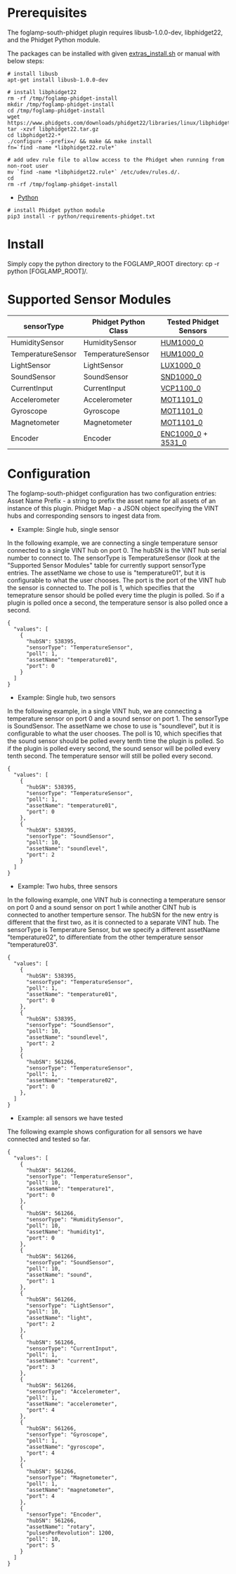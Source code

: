 
# Prerequisites
The foglamp-south-phidget plugin requires libusb-1.0.0-dev, libphidget22, and the Phidget Python module. 

The packages can be installed with given [extras_install.sh](extras_install.sh) or manual with below steps:

``` 
# install libusb
apt-get install libusb-1.0.0-dev

# install libphidget22
rm -rf /tmp/foglamp-phidget-install
mkdir /tmp/foglamp-phidget-install
cd /tmp/foglamp-phidget-install
wget https://www.phidgets.com/downloads/phidget22/libraries/linux/libphidget22.tar.gz
tar -xzvf libphidget22.tar.gz
cd libphidget22-*
./configure --prefix=/ && make && make install
fn=`find -name *libphidget22.rule*`

# add udev rule file to allow access to the Phidget when running from non-root user
mv `find -name *libphidget22.rule*` /etc/udev/rules.d/.
cd
rm -rf /tmp/foglamp-phidget-install

``` 
* [Python](https://www.phidgets.com/docs/Language_-_Python) 
```
# install Phidget python module
pip3 install -r python/requirements-phidget.txt

```

# Install

Simply copy the python directory to the FOGLAMP_ROOT directory:
cp -r python [FOGLAMP_ROOT]/.


# Supported Sensor Modules
| sensorType          | Phidget Python Class | Tested Phidget Sensors |
| ------------------- | -------------------- | -------------- |
| HumiditySensor      | HumiditySensor       | [HUM1000_0](https://www.phidgets.com/?tier=3&catid=14&pcid=12&prodid=644) |
| TemperatureSensor   | TemperatureSensor    | [HUM1000_0](https://www.phidgets.com/?tier=3&catid=14&pcid=12&prodid=644) |
| LightSensor         | LightSensor          | [LUX1000_0](https://www.phidgets.com/?tier=3&catid=8&pcid=6&prodid=707)   |
| SoundSensor         | SoundSensor          | [SND1000_0](https://www.phidgets.com/?tier=3&catid=8&pcid=6&prodid=972)   |
| CurrentInput        | CurrentInput         | [VCP1100_0](https://www.phidgets.com/?tier=3&catid=16&pcid=14&prodid=983) |
| Accelerometer       | Accelerometer        | [MOT1101_0](https://www.phidgets.com/?tier=3&catid=10&pcid=8&prodid=975) |
| Gyroscope           | Gyroscope            | [MOT1101_0](https://www.phidgets.com/?tier=3&catid=10&pcid=8&prodid=975) |
| Magnetometer        | Magnetometer         | [MOT1101_0](https://www.phidgets.com/?tier=3&catid=10&pcid=8&prodid=975) |
| Encoder             | Encoder              | [ENC1000_0](https://www.phidgets.com/?tier=3&catid=4&pcid=2&prodid=959) + [3531_0](https://www.phidgets.com/?tier=3&catid=103&pcid=83&prodid=404) |

# Configuration
The foglamp-south-phidget configuration has two configuration entries:
Asset Name Prefix - a string to prefix the asset name for all assets of an instance of this plugin.
Phidget Map - a JSON object specifying the VINT hubs and corresponding sensors to ingest data from.

* Example: Single hub, single sensor

In the following example, we are connecting a single temperature sensor connected to a single VINT hub on port 0.
The hubSN is the VINT hub serial number to connect to. 
The sensorType is TemperatureSensor (look at the "Supported Sensor Modules" table for currently support sensorType entries. 
The assetName we chose to use is "temperature01", but it is configurable to what the user chooses.
The port is the port of the VINT hub the sensor is connected to.
The poll is 1, which specifies that the temeprature sensor should be polled every time the plugin is polled. So if a plugin is polled once a second, the temperature sensor is also polled once a second.

```
{
  "values": [
    {
      "hubSN": 538395,
      "sensorType": "TemperatureSensor",
      "poll": 1,
      "assetName": "temperature01",
      "port": 0
    }
  ]
}
```


* Example: Single hub, two sensors

In the following example, in a single VINT hub, we are connecting a temperature sensor on port 0 and a sound sensor on port 1.
The sensorType is SoundSensor. 
The assetName we chose to use is "soundlevel", but it is configurable to what the user chooses.
The poll is 10, which specifies that the sound sensor should be polled every tenth time the plugin is polled. So if the plugin is polled every second, the sound sensor will be polled every tenth second. The temperature sensor will still be polled every second.

```
{
  "values": [
    {
      "hubSN": 538395,
      "sensorType": "TemperatureSensor",
      "poll": 1,
      "assetName": "temperature01",
      "port": 0
    },
    {
      "hubSN": 538395,
      "sensorType": "SoundSensor",
      "poll": 10,
      "assetName": "soundlevel",
      "port": 2
    }
  ]
}
```

* Example: Two hubs, three sensors

In the following example, one VINT hub is connecting a temperature sensor on port 0 and a sound sensor on port 1 while another CINT hub is connected to another temperture sensor.
The hubSN for the new entry is different that the first two, as it is connected to a separate VINT hub.
The sensorType is Temperature Sensor, but we specify a different assetName "temperature02", to differentiate from the other temperature sensor "temperature03".
```
{
  "values": [
    {
      "hubSN": 538395,
      "sensorType": "TemperatureSensor",
      "poll": 1,
      "assetName": "temperature01",
      "port": 0
    },
    {
      "hubSN": 538395,
      "sensorType": "SoundSensor",
      "poll": 10,
      "assetName": "soundlevel",
      "port": 2
    }
    {
      "hubSN": 561266,
      "sensorType": "TemperatureSensor",
      "poll": 1,
      "assetName": "temperature02",
      "port": 0
    },
  ]
}
```

* Example: all sensors we have tested

The following example shows configuration for all sensors we have connected and tested so far.
```
{
  "values": [
    {
      "hubSN": 561266,
      "sensorType": "TemperatureSensor",
      "poll": 10,
      "assetName": "temperature1",
      "port": 0
    },
    {
      "hubSN": 561266,
      "sensorType": "HumiditySensor",
      "poll": 10,
      "assetName": "humidity1",
      "port": 0
    },
    {
      "hubSN": 561266,
      "sensorType": "SoundSensor",
      "poll": 10,
      "assetName": "sound",
      "port": 1
    },
    {
      "hubSN": 561266,
      "sensorType": "LightSensor",
      "poll": 10,
      "assetName": "light",
      "port": 2
    },
    {
      "hubSN": 561266,
      "sensorType": "CurrentInput",
      "poll": 1,
      "assetName": "current",
      "port": 3
    },
    {
      "hubSN": 561266,
      "sensorType": "Accelerometer",
      "poll": 1,
      "assetName": "accelerometer",
      "port": 4
    },
    {
      "hubSN": 561266,
      "sensorType": "Gyroscope",
      "poll": 1,
      "assetName": "gyroscope",
      "port": 4
    },
    {
      "hubSN": 561266,
      "sensorType": "Magnetometer",
      "poll": 1,
      "assetName": "magnetometer",
      "port": 4
    },
    {
      "sensorType": "Encoder",
      "hubSN": 561266,
      "assetName": "rotary",
      "pulsesPerRevolution": 1200,
      "poll": 10,
      "port": 5
    }
  ]
}
```
